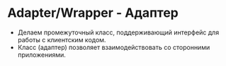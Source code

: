 # Adapter/Wrapper - Адаптер

* Делаем промежуточный класс, поддерживающий интерфейс для работы с клиентским кодом.
* Класс (адаптер) позволяет взаимодействовать со сторонними приложениями.
